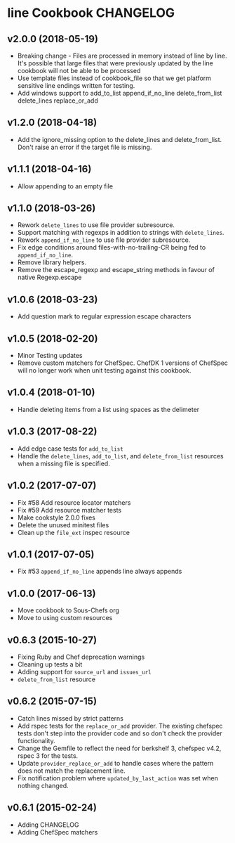 # line Cookbook CHANGELOG

## v2.0.0 (2018-05-19)

- Breaking change - Files are processed in memory instead of line by line. It's possible that large files that were previously updated by the line cookbook will not be able to be processed
- Use template files instead of cookbook_file so that we get platform sensitive line endings written for testing.
- Add windows support to add_to_list append_if_no_line delete_from_list delete_lines replace_or_add

## v1.2.0 (2018-04-18)

- Add the ignore_missing option to the delete_lines and delete_from_list. Don't raise an error if the target file is missing.

## v1.1.1 (2018-04-16)

- Allow appending to an empty file

## v1.1.0 (2018-03-26)

- Rework `delete_lines` to use file provider subresource.
- Support matching with regexps in addition to strings with `delete_lines`.
- Rework `append_if_no_line` to use file provider subresource.
- Fix edge conditions around files-with-no-trailing-CR being fed to `append_if_no_line`.
- Remove library helpers.
- Remove the escape_regexp and escape_string methods in favour of native Regexp.escape

## v1.0.6 (2018-03-23)

- Add question mark to regular expression escape characters

## v1.0.5 (2018-02-20)

- Minor Testing updates
- Remove custom matchers for ChefSpec. ChefDK 1 versions of ChefSpec will no longer work when unit testing against this cookbook.

## v1.0.4 (2018-01-10)

- Handle deleting items from a list using spaces as the delimeter

## v1.0.3 (2017-08-22)

- Add edge case tests for `add_to_list`
- Handle the `delete_lines`, `add_to_list`, and `delete_from_list` resources when a missing file is specified.

## v1.0.2 (2017-07-07)

- Fix #58 Add resource locator matchers
- Fix #59 Add resource matcher tests
- Make cookstyle 2.0.0 fixes
- Delete the unused minitest files
- Clean up the `file_ext` inspec resource

## v1.0.1 (2017-07-05)

- Fix #53 `append_if_no_line` appends line always appends

## v1.0.0 (2017-06-13)

- Move cookbook to Sous-Chefs org
- Move to using custom resources

## v0.6.3 (2015-10-27)

- Fixing Ruby and Chef deprecation warnings
- Cleaning up tests a bit
- Adding support for `source_url` and `issues_url`
- `delete_from_list` resource

## v0.6.2 (2015-07-15)

- Catch lines missed by strict patterns
- Add rspec tests for the `replace_or_add` provider. The existing chefspec tests don't step into the provider code and so don't check the provider functionality.
- Change the Gemfile to reflect the need for berkshelf 3, chefspec v4.2, rspec 3 for the tests.
- Update `provider_replace_or_add` to handle cases where the pattern does not match the replacement line.
- Fix notification problem where `updated_by_last_action` was set when nothing changed.

## v0.6.1 (2015-02-24)

- Adding CHANGELOG
- Adding ChefSpec matchers
